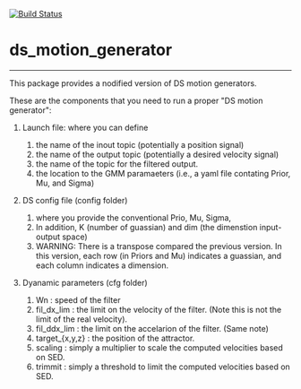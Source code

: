 [![Build Status](https://travis-ci.org/epfl-lasa/ds_motion_generator.svg?branch=master)](https://travis-ci.org/epfl-lasa/ds_motion_generator)

# ds_motion_generator
---

This package provides a nodified version of DS motion generators.

These are the components that you need to run a proper "DS motion generator":

1. Launch file: where you can define  
   1. the name of the inout topic (potentially a position signal)
   1. the name of the output topic (potentially a desired velocity signal)
   1. the name of the topic for the filtered output.
   1. the location to the GMM paramaeters (i.e., a yaml file contating Prior, Mu, and Sigma)
   
1. DS config file (config folder)
   1. where you provide the conventional Prio, Mu, Sigma,
   1. In addition, K (number of guassian) and dim (the dimenstion input-output space)
   1. WARNING: There is a transpose compared the previous version. In this version, each row (in Priors and Mu) indicates a guassian, and each column indicates a dimension. 
   
1. Dyanamic parameters (cfg folder)
   1. Wn : speed of the filter
   1. fil_dx_lim : the limit on the velocity of the filter. (Note this is not the limit of the real velocity).
   1. fil_ddx_lim : the limit on the accelarion of the filter. (Same note)
   1. target_{x,y,z} : the position of the attractor.
   1. scaling : simply a multiplier to scale the computed velocities based on SED.
   1. trimmit : simply a threshold to limit the computed velocities based on SED.
   
   
